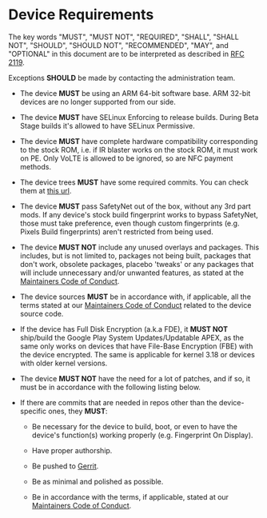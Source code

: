 # Device Requirements

The key words "MUST", "MUST NOT", "REQUIRED", "SHALL", "SHALL NOT", "SHOULD", "SHOULD NOT", "RECOMMENDED",  "MAY", and "OPTIONAL" in this document are to be interpreted as described in [RFC 2119](https://tools.ietf.org/html/rfc2119).

Exceptions **SHOULD** be made by contacting the administration team.

- The device **MUST** be using an ARM 64-bit software base. ARM 32-bit devices are no longer supported from our side.

- The device **MUST** have SELinux Enforcing to release builds. During Beta Stage builds it's allowed to have SELinux Permissive.

- The device **MUST** have complete hardware compatibility corresponding to the stock ROM, i.e. if IR blaster works on the stock ROM, it must work on PE. Only VoLTE is allowed to be ignored, so are NFC payment methods.

- The device trees **MUST** have some required commits. You can check them at [this url](https://github.com/PixelExperience-Devices/required_commits).

- The device **MUST** pass SafetyNet out of the box, without any 3rd part mods. If any device's stock build fingerprint works to bypass SafetyNet, those must take preference, even though custom fingerprints (e.g. Pixels Build fingerprints) aren't restricted from being used.

- The device **MUST NOT** include any unused overlays and packages. This includes, but is not limited to, packages not being built, packages that don't work, obsolete packages, placebo 'tweaks' or any packages that will include unnecessary and/or unwanted features, as stated at the [Maintainers Code of Conduct](https://github.com/PixelExperience/docs/blob/master/maintainers_code_of_conduct.md).

- The device sources **MUST** be in accordance with, if applicable, all the terms stated at our [Maintainers Code of Conduct](https://github.com/PixelExperience/docs/blob/master/maintainers_code_of_conduct.md) related to the device source code.

- If the device has Full Disk Encryption (a.k.a FDE), it **MUST NOT** ship/build the Google Play System Updates/Updatable APEX, as the same only works on devices that have File-Base Encryption (FBE) with the device encrypted. The same is applicable for kernel 3.18 or devices with older kernel versions.

- The device **MUST NOT** have the need for a lot of patches, and if so, it must be in accordance with the following listing below.

- If there are commits that are needed in repos other than the device-specific ones, they **MUST**:

  - Be necessary for the device to build, boot, or even to have the device's function(s) working properly (e.g. Fingerprint On Display).

  - Have proper authorship.

  - Be pushed to [Gerrit](https://gerrit.pixelexperience.org).

  - Be as minimal and polished as possible.

  - Be in accordance with the terms, if applicable, stated at our [Maintainers Code of Conduct](https://github.com/PixelExperience/docs/blob/master/maintainers_code_of_conduct.md).
